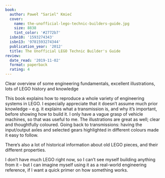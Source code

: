 ```yaml
---
book:
  author: Paweł "Sariel" Kmieć
  cover:
    name: the-unofficial-lego-technic-builders-guide.jpg
    size: 8838
    tint_color: '#2772b7'
  isbn10: '1593274343'
  isbn13: '9781593274344'
  publication_year: '2012'
  title: The Unofficial LEGO Technic Builder's Guide
review:
  date_read: '2019-11-02'
  format: paperback
  rating: 4
---
```


Clear overview of some engineering fundamentals, excellent illustrations, lots of LEGO history and knowledge

This book explains how to reproduce a whole variety of engineering systems in LEGO. I especially appreciate that it doesn’t assume much prior knowledge – e.g. it explains what a transmission is, and why it’s important, before showing how to build it. I only have a vague grasp of vehicle machines, so that was useful to me. The illustrations are great as well; clear and thoughtfully coloured. Going back to transmissions: having the input/output axles and selected gears highlighted in different colours made it easy to follow.

There’s also a lot of historical information about old LEGO pieces, and their different properties.

I don’t have much LEGO right now, so I can’t see myself building anything from it – but I can imagine myself using it as a real-world engineering reference, if I want a quick primer on how something works.